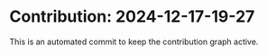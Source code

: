 # Contribution: 2024-12-17-19-27
This is an automated commit to keep the contribution graph active.
